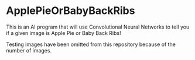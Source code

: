 # ApplePieOrBabyBackRibs
This is an AI program that will use Convolutional Neural Networks to tell you if a given image is Apple Pie or Baby Back Ribs!

Testing images have been omitted from this repository because of the number of images.
